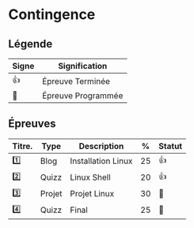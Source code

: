 # Contingence

## Légende

| Signe              | Signification                 |
|--------------------|-------------------------------|
| :+1:               | Épreuve Terminée              |
| :calendar:         | Épreuve Programmée            |


## Épreuves

| Titre.  | Type    | Description                                         | %  | Statut           |
|---------|---------|-----------------------------------------------------|----|------------------|
| :one:   | Blog    | Installation Linux                                  | 25 | :+1:             |
| :two:   | Quizz   | Linux Shell                                         | 20 | :+1:             |
| :three: | Projet  | Projet Linux                                        | 30 | :calendar:       |
| :four:  | Quizz   | Final                                               | 25 | :calendar:       |
